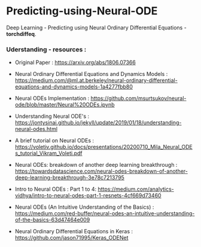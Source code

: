 # Predicting-using-Neural-ODE
Deep Learning - Predicting using Neural Ordinary Differential Equations - **torchdiffeq**.


### Uderstanding - resources :

- Original Paper : https://arxiv.org/abs/1806.07366

- Neural Ordinary Differential Equations and Dynamics Models : https://medium.com/@ml.at.berkeley/neural-ordinary-differential-equations-and-dynamics-models-1a4277fbb80

- Neural ODEs Implementation : https://github.com/msurtsukov/neural-ode/blob/master/Neural%20ODEs.ipynb

- Understanding Neural ODE's : https://jontysinai.github.io/jekyll/update/2019/01/18/understanding-neural-odes.html

- A brief tutorial on Neural ODEs : https://voletiv.github.io/docs/presentations/20200710_Mila_Neural_ODEs_tutorial_Vikram_Voleti.pdf

- Neural ODEs: breakdown of another deep learning breakthrough : https://towardsdatascience.com/neural-odes-breakdown-of-another-deep-learning-breakthrough-3e78c7213795

- Intro to Neural ODEs : Part 1 to 4: https://medium.com/analytics-vidhya/intro-to-neural-odes-part-1-resnets-4cf669d73460

- Neural ODEs (An Intuitive Understanding of the Basics) : https://medium.com/red-buffer/neural-odes-an-intuitive-understanding-of-the-basics-63d47464e009

- Neural Ordinary Differential Equations in Keras : https://github.com/jason71995/Keras_ODENet
